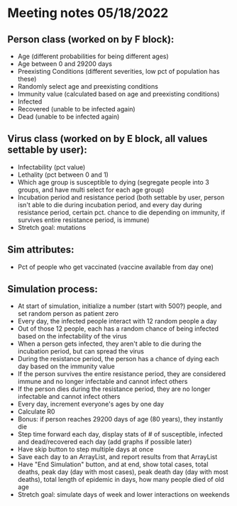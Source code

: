 # Meeting notes 05/18/2022

## Person class (worked on by F block):
- Age (different probabilities for being different ages)
- Age between 0 and 29200 days
- Preexisting Conditions (different severities, low pct of population has these)
- Randomly select age and preexisting conditions 
- Immunity value (calculated based on age and preexisting conditions)
- Infected
- Recovered (unable to be infected again)
- Dead (unable to be infected again)

## Virus class (worked on by E block, all values settable by user):
- Infectability (pct value)
- Lethality (pct between 0 and 1)
- Which age group is susceptible to dying (segregate people into 3 groups, and have multi select for each age group)
- Incubation period and resistance period (both settable by user, person isn't able to die during incubation period, and every day during resistance period, certain pct. chance to die depending on immunity, if survives entire resistance period, is immune)
- Stretch goal: mutations

## Sim attributes:
- Pct of people who get vaccinated (vaccine available from day one)

## Simulation process:
- At start of simulation, initialize a number (start with 500?) people, and set random person as patient zero
- Every day, the infected people interact with 12 random people a day
- Out of those 12 people, each has a random chance of being infected based on the infectability of the virus
- When a person gets infected, they aren't able to die during the incubation period, but can spread the virus
- During the resistance period, the person has a chance of dying each day based on the immunity value
- If the person survives the entire resistance period, they are considered immune and no longer infectable and cannot infect others
- If the person dies during the resistance period, they are no longer infectable and cannot infect others
- Every day, increment everyone's ages by one day
- Calculate R0 
- Bonus: if person reaches 29200 days of age (80 years), they instantly die
- Step time forward each day, display stats of \# of susceptible, infected and dead/recovered each day (add graphs if possible later)
- Have skip button to step multiple days at once
- Save each day to an ArrayList, and report results from that ArrayList
- Have "End Simulation" button, and at end, show total cases, total deaths, peak day (day with most cases), peak death day (day with most deaths), total length of epidemic in days, how many people died of old age
- Stretch goal: simulate days of week and lower interactions on weekends

